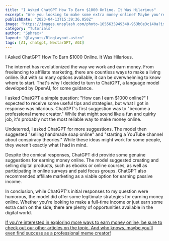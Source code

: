 ```yaml
---
title: "I Asked ChatGPT How To Earn $1000 Online. It Was Hilarious"
excerpt: "Are you looking to make some extra money online? Maybe you're tired of the traditional 9-to-5 grind and want to explore new avenues for income. I decided to ask ChatGPT, a language model developed by OpenAI, for some advice on how to earn $1000 online. What I got in response was unexpected, to say the least! In this post, I'll share with you the hilarious conversation I had with ChatGPT and provide some real strategies for earning money online"
publishDate: "2023-04-13T15:39:36.050Z"
image: "https://images.unsplash.com/photo-1655635949348-953b0e3c140a?ixlib=rb-4.0.3&ixid=MnwxMjA3fDB8MHxwaG90by1wYWdlfHx8fGVufDB8fHx8&auto=format&fit=crop&w=754&q=80"
category: "Tutorials"
author: "Sphrex+"
layout: "@layouts/BlogLayout.astro"
tags: [AI, chatgpt, NectarGPT, AGI]
---
```


I Asked ChatGPT How To Earn $1000 Online. It Was Hilarious.

The internet has revolutionized the way we work and earn money. From freelancing to affiliate marketing, there are countless ways to make a living online. But with so many options available, it can be overwhelming to know where to start. That's why I decided to turn to ChatGPT, a language model developed by OpenAI, for some guidance.

I asked ChatGPT a simple question: "How can I earn $1000 online?" I expected to receive some useful tips and strategies, but what I got in response was hilarious. ChatGPT's first suggestion was to "become a professional meme creator." While that might sound like a fun and quirky job, it's probably not the most reliable way to make money online.

Undeterred, I asked ChatGPT for more suggestions. The model then suggested "selling handmade soap online" and "starting a YouTube channel about conspiracy theories." While these ideas might work for some people, they weren't exactly what I had in mind.

Despite the comical responses, ChatGPT did provide some genuine suggestions for earning money online. The model suggested creating and selling digital products, such as ebooks or online courses, as well as participating in online surveys and paid focus groups. ChatGPT also recommended affiliate marketing as a viable option for earning passive income.

In conclusion, while ChatGPT's initial responses to my question were humorous, the model did offer some legitimate strategies for earning money online. Whether you're looking to make a full-time income or just earn some extra cash on the side, there are plenty of opportunities available in the digital world.

[If you're interested in exploring more ways to earn money online, be sure to check out our other articles on the topic. And who knows, maybe you'll even find success as a professional meme creator!](https://www.nectarhub.xyz/blog/start-digital-business-nectargpt-10-side-hustles)